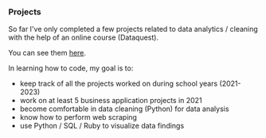 ### Projects 

So far I've only completed a few projects related to data analytics / cleaning with the help of an online course (Dataquest). 

You can see them [here](https://github.com/jyeunicepark). 

In learning how to code, my goal is to: 

- keep track of all the projects worked on during school years (2021-2023)
- work on at least 5 business application projects in 2021
- become comfortable in data cleaning (Python) for data analysis  
- know how to perform web scraping 
- use Python / SQL / Ruby to visualize data findings
